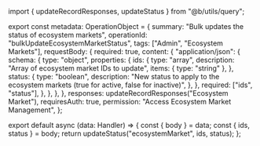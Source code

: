 import { updateRecordResponses, updateStatus } from "@b/utils/query";

export const metadata: OperationObject = {
  summary: "Bulk updates the status of ecosystem markets",
  operationId: "bulkUpdateEcosystemMarketStatus",
  tags: ["Admin", "Ecosystem Markets"],
  requestBody: {
    required: true,
    content: {
      "application/json": {
        schema: {
          type: "object",
          properties: {
            ids: {
              type: "array",
              description: "Array of ecosystem market IDs to update",
              items: { type: "string" },
            },
            status: {
              type: "boolean",
              description:
                "New status to apply to the ecosystem markets (true for active, false for inactive)",
            },
          },
          required: ["ids", "status"],
        },
      },
    },
  },
  responses: updateRecordResponses("Ecosystem Market"),
  requiresAuth: true,
  permission: "Access Ecosystem Market Management",
};

export default async (data: Handler) => {
  const { body } = data;
  const { ids, status } = body;
  return updateStatus("ecosystemMarket", ids, status);
};

